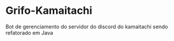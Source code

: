 # Grifo-Kamaitachi
Bot de gerenciamento do servidor do discord do kamaitachi sendo refatorado em Java
